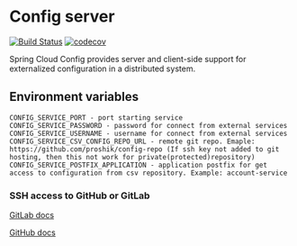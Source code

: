 # Config server

[![Build Status](https://api.travis-ci.org/proshik/thinkclearly.svg?branch=master)](https://travis-ci.org/proshik/config-server)
[![codecov](https://codecov.io/gh/proshik/config-server/branch/master/graph/badge.svg)](https://codecov.io/gh/proshik/thinkclearly)

 Spring Cloud Config provides server and client-side support for externalized configuration in a distributed system.
 
## Environment variables

```
CONFIG_SERVICE_PORT - port starting service
CONFIG_SERVICE_PASSWORD - password for connect from external services
CONFIG_SERVICE_USERNAME - username for connect from external services
CONFIG_SERVICE_CSV_CONFIG_REPO_URL - remote git repo. Emaple: https://github.com/proshik/config-repo (If ssh key not added to git hosting, then this not work for private(protected)repository)
CONFIG_SERVICE_POSTFIX_APPLICATION - application postfix for get access to configuration from csv repository. Example: account-service
```

### SSH access to GitHub or GitLab

[GitLab docs](https://gitlab.com/help/ssh/README#ssh)

[GitHub docs](https://help.github.com/articles/generating-an-ssh-key/)